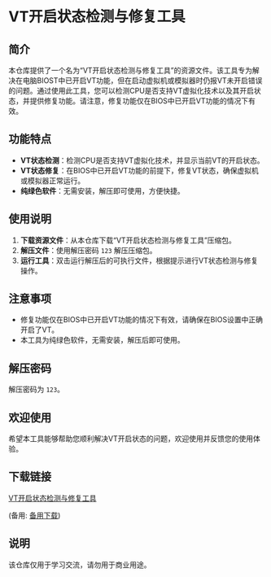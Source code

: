 # VT开启状态检测与修复工具

## 简介
本仓库提供了一个名为“VT开启状态检测与修复工具”的资源文件。该工具专为解决在电脑BIOST中已开启VT功能，但在启动虚拟机或模拟器时仍报VT未开启错误的问题。通过使用此工具，您可以检测CPU是否支持VT虚拟化技术以及其开启状态，并提供修复功能。请注意，修复功能仅在BIOS中已开启VT功能的情况下有效。

## 功能特点
- **VT状态检测**：检测CPU是否支持VT虚拟化技术，并显示当前VT的开启状态。
- **VT状态修复**：在BIOS中已开启VT功能的前提下，修复VT状态，确保虚拟机或模拟器正常运行。
- **纯绿色软件**：无需安装，解压即可使用，方便快捷。

## 使用说明
1. **下载资源文件**：从本仓库下载“VT开启状态检测与修复工具”压缩包。
2. **解压文件**：使用解压密码 `123` 解压压缩包。
3. **运行工具**：双击运行解压后的可执行文件，根据提示进行VT状态检测与修复操作。

## 注意事项
- 修复功能仅在BIOS中已开启VT功能的情况下有效，请确保在BIOS设置中正确开启了VT。
- 本工具为纯绿色软件，无需安装，解压后即可使用。

## 解压密码
解压密码为 `123`。

## 欢迎使用
希望本工具能够帮助您顺利解决VT开启状态的问题，欢迎使用并反馈您的使用体验。

## 下载链接
[VT开启状态检测与修复工具](https://pan.quark.cn/s/29daa8d6edf3) 

(备用: [备用下载](https://pan.baidu.com/s/1kgRWjMI8EhtBo3LFsnh5IA?pwd=1234))

## 说明

该仓库仅用于学习交流，请勿用于商业用途。
